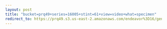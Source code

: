 ```yaml
---
layout: post
title: "bucket=prq49+series=16005+stint=61+view=video+what=specimen"
redirect_to: https://prq49.s3.us-east-2.amazonaws.com/endeavor%3D16/genomes/stage%3D0%2Bwhat%3Dgenerated/stint%3D61/series%3D16005/a%3Dgenome%2Bcriteria%3Dabundance%2Bmorph%3Dwildtype%2Bproc%3D0%2Bseries%3D16005%2Bstint%3D61%2Bthread%3D0%2Bvariation%3Dmaster%2Bext%3D.json.gz
---
```

